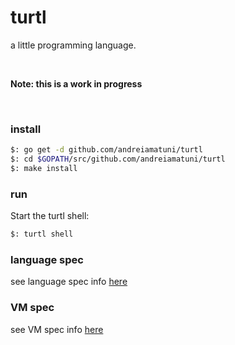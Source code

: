 # turtl

a little programming language. 

<br>

**Note: this is a work in progress**

<br>

### install

```bash
$: go get -d github.com/andreiamatuni/turtl
$: cd $GOPATH/src/github.com/andreiamatuni/turtl
$: make install
```

### run
Start the turtl shell:

```bash
$: turtl shell
```

### language spec

see language spec info [here](docs/language_spec.md)

### VM spec

see VM spec info [here](docs/vm_spec.md)